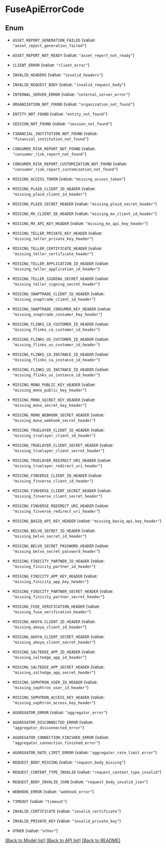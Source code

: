 # FuseApiErrorCode

## Enum


* `ASSET_REPORT_GENERATION_FAILED` (value: `"asset_report_generation_failed"`)

* `ASSET_REPORT_NOT_READY` (value: `"asset_report_not_ready"`)

* `CLIENT_ERROR` (value: `"client_error"`)

* `INVALID_HEADERS` (value: `"invalid_headers"`)

* `INVALID_REQUEST_BODY` (value: `"invalid_request_body"`)

* `INTERNAL_SERVER_ERROR` (value: `"internal_server_error"`)

* `ORGANIZATION_NOT_FOUND` (value: `"organization_not_found"`)

* `ENTITY_NOT_FOUND` (value: `"entity_not_found"`)

* `SESSION_NOT_FOUND` (value: `"session_not_found"`)

* `FINANCIAL_INSTITUTION_NOT_FOUND` (value: `"financial_institution_not_found"`)

* `CONSUMER_RISK_REPORT_NOT_FOUND` (value: `"consumer_risk_report_not_found"`)

* `CONSUMER_RISK_REPORT_CUSTOMIZATION_NOT_FOUND` (value: `"consumer_risk_report_customization_not_found"`)

* `MISSING_ACCESS_TOKEN` (value: `"missing_access_token"`)

* `MISSING_PLAID_CLIENT_ID_HEADER` (value: `"missing_plaid_client_id_header"`)

* `MISSING_PLAID_SECRET_HEADER` (value: `"missing_plaid_secret_header"`)

* `MISSING_MX_CLIENT_ID_HEADER` (value: `"missing_mx_client_id_header"`)

* `MISSING_MX_API_KEY_HEADER` (value: `"missing_mx_api_key_header"`)

* `MISSING_TELLER_PRIVATE_KEY_HEADER` (value: `"missing_teller_private_key_header"`)

* `MISSING_TELLER_CERTIFICATE_HEADER` (value: `"missing_teller_certificate_header"`)

* `MISSING_TELLER_APPLICATION_ID_HEADER` (value: `"missing_teller_application_id_header"`)

* `MISSING_TELLER_SIGNING_SECRET_HEADER` (value: `"missing_teller_signing_secret_header"`)

* `MISSING_SNAPTRADE_CLIENT_ID_HEADER` (value: `"missing_snaptrade_client_id_header"`)

* `MISSING_SNAPTRADE_CONSUMER_KEY_HEADER` (value: `"missing_snaptrade_consumer_key_header"`)

* `MISSING_FLINKS_CA_CUSTOMER_ID_HEADER` (value: `"missing_flinks_ca_customer_id_header"`)

* `MISSING_FLINKS_US_CUSTOMER_ID_HEADER` (value: `"missing_flinks_us_customer_id_header"`)

* `MISSING_FLINKS_CA_INSTANCE_ID_HEADER` (value: `"missing_flinks_ca_instance_id_header"`)

* `MISSING_FLINKS_US_INSTANCE_ID_HEADER` (value: `"missing_flinks_us_instance_id_header"`)

* `MISSING_MONO_PUBLIC_KEY_HEADER` (value: `"missing_mono_public_key_header"`)

* `MISSING_MONO_SECRET_KEY_HEADER` (value: `"missing_mono_secret_key_header"`)

* `MISSING_MONO_WEBHOOK_SECRET_HEADER` (value: `"missing_mono_webhook_secret_header"`)

* `MISSING_TRUELAYER_CLIENT_ID_HEADER` (value: `"missing_truelayer_client_id_header"`)

* `MISSING_TRUELAYER_CLIENT_SECRET_HEADER` (value: `"missing_truelayer_client_secret_header"`)

* `MISSING_TRUELAYER_REDIRECT_URI_HEADER` (value: `"missing_truelayer_redirect_uri_header"`)

* `MISSING_FINVERSE_CLIENT_ID_HEADER` (value: `"missing_finverse_client_id_header"`)

* `MISSING_FINVERSE_CLIENT_SECRET_HEADER` (value: `"missing_finverse_client_secret_header"`)

* `MISSING_FINVERSE_REDIRECT_URI_HEADER` (value: `"missing_finverse_redirect_uri_header"`)

* `MISSING_BASIQ_API_KEY_HEADER` (value: `"missing_basiq_api_key_header"`)

* `MISSING_BELVO_SECRET_ID_HEADER` (value: `"missing_belvo_secret_id_header"`)

* `MISSING_BELVO_SECRET_PASSWORD_HEADER` (value: `"missing_belvo_secret_password_header"`)

* `MISSING_FINICITY_PARTNER_ID_HEADER` (value: `"missing_finicity_partner_id_header"`)

* `MISSING_FINICITY_APP_KEY_HEADER` (value: `"missing_finicity_app_key_header"`)

* `MISSING_FINICITY_PARTNER_SECRET_HEADER` (value: `"missing_finicity_partner_secret_header"`)

* `MISSING_FUSE_VERIFICATION_HEADER` (value: `"missing_fuse_verification_header"`)

* `MISSING_AKOYA_CLIENT_ID_HEADER` (value: `"missing_akoya_client_id_header"`)

* `MISSING_AKOYA_CLIENT_SECRET_HEADER` (value: `"missing_akoya_client_secret_header"`)

* `MISSING_SALTEDGE_APP_ID_HEADER` (value: `"missing_saltedge_app_id_header"`)

* `MISSING_SALTEDGE_APP_SECRET_HEADER` (value: `"missing_saltedge_app_secret_header"`)

* `MISSING_SOPHTRON_USER_ID_HEADER` (value: `"missing_sophtron_user_id_header"`)

* `MISSING_SOPHTRON_ACCESS_KEY_HEADER` (value: `"missing_sophtron_access_key_header"`)

* `AGGREGATOR_ERROR` (value: `"aggregator_error"`)

* `AGGREGATOR_DISCONNECTED_ERROR` (value: `"aggregator_disconnected_error"`)

* `AGGREGATOR_CONNECTION_FINISHED_ERROR` (value: `"aggregator_connection_finished_error"`)

* `AGGREGATOR_RATE_LIMIT_ERROR` (value: `"aggregator_rate_limit_error"`)

* `REQUEST_BODY_MISSING` (value: `"request_body_missing"`)

* `REQUEST_CONTENT_TYPE_INVALID` (value: `"request_content_type_invalid"`)

* `REQUEST_BODY_INVALID_JSON` (value: `"request_body_invalid_json"`)

* `WEBHOOK_ERROR` (value: `"webhook_error"`)

* `TIMEOUT` (value: `"timeout"`)

* `INVALID_CERTIFICATE` (value: `"invalid_certificate"`)

* `INVALID_PRIVATE_KEY` (value: `"invalid_private_key"`)

* `OTHER` (value: `"other"`)


[[Back to Model list]](../README.md#documentation-for-models) [[Back to API list]](../README.md#documentation-for-api-endpoints) [[Back to README]](../README.md)



